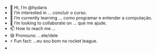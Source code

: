 - 👋 Hi, I’m @hydans
- 👀 I’m interested in ... concluir o curso.
- 🌱 I’m currently learning ... como programar e entender a computação.
- 💞️ I’m looking to collaborate on ... que me ajude.
- 📫 How to reach me ...
- 😄 Pronouns: ...ele/dele
- ⚡ Fun fact: ...eu sou bom no rocket league.
- 
  

<!---
hydans/hydans is a ✨ special ✨ repository because its `README.md` (this file) appears on your GitHub profile.
You can click the Preview link to take a look at your changes.
--->
